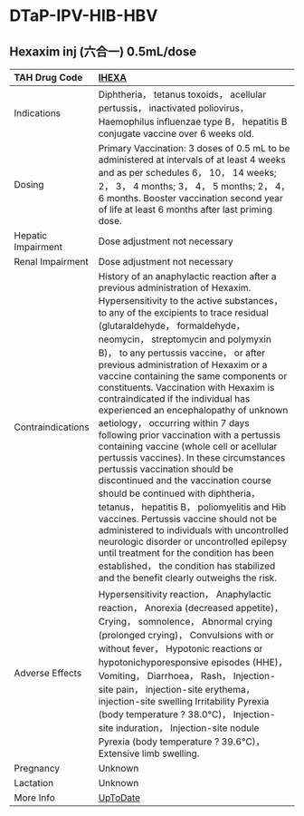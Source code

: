 # DTaP-IPV-HIB-HBV

## Hexaxim inj (六合一) 0.5mL/dose

| TAH Drug Code      | [IHEXA](https://www.tahsda.org.tw/drugs/hissearch.php?drug_code=IHEXA)                                                                                                                                                                                                                                                                                                                                                                                                                                                                                                                                                                                                                                                                                                                                                                                                                                                                                                                                                                                                                                        |
|:-------------------|:--------------------------------------------------------------------------------------------------------------------------------------------------------------------------------------------------------------------------------------------------------------------------------------------------------------------------------------------------------------------------------------------------------------------------------------------------------------------------------------------------------------------------------------------------------------------------------------------------------------------------------------------------------------------------------------------------------------------------------------------------------------------------------------------------------------------------------------------------------------------------------------------------------------------------------------------------------------------------------------------------------------------------------------------------------------------------------------------------------------|
| Indications        | Diphtheria， tetanus toxoids， acellular pertussis， inactivated poliovirus， Haemophilus influenzae type B， hepatitis B conjugate vaccine over 6 weeks old.                                                                                                                                                                                                                                                                                                                                                                                                                                                                                                                                                                                                                                                                                                                                                                                                                                                                                                                                                 |
| Dosing             | Primary Vaccination: 3 doses of 0.5 mL to be administered at intervals of at least 4 weeks and as per schedules 6， 10， 14 weeks; 2， 3， 4 months; 3， 4， 5 months; 2， 4， 6 months. Booster vaccination second year of life at least 6 months after last priming dose.                                                                                                                                                                                                                                                                                                                                                                                                                                                                                                                                                                                                                                                                                                                                                                                                                                   |
| Hepatic Impairment | Dose adjustment not necessary                                                                                                                                                                                                                                                                                                                                                                                                                                                                                                                                                                                                                                                                                                                                                                                                                                                                                                                                                                                                                                                                                 |
| Renal Impairment   | Dose adjustment not necessary                                                                                                                                                                                                                                                                                                                                                                                                                                                                                                                                                                                                                                                                                                                                                                                                                                                                                                                                                                                                                                                                                 |
| Contraindications  | History of an anaphylactic reaction after a previous administration of Hexaxim. Hypersensitivity to the active substances， to any of the excipients to trace residual (glutaraldehyde， formaldehyde， neomycin， streptomycin and polymyxin B)， to any pertussis vaccine， or after previous administration of Hexaxim or a vaccine containing the same components or constituents. Vaccination with Hexaxim is contraindicated if the individual has experienced an encephalopathy of unknown aetiology， occurring within 7 days following prior vaccination with a pertussis containing vaccine (whole cell or acellular pertussis vaccines). In these circumstances pertussis vaccination should be discontinued and the vaccination course should be continued with diphtheria， tetanus， hepatitis B， poliomyelitis and Hib vaccines. Pertussis vaccine should not be administered to individuals with uncontrolled neurologic disorder or uncontrolled epilepsy until treatment for the condition has been established， the condition has stabilized and the benefit clearly outweighs the risk. |
| Adverse Effects    | Hypersensitivity reaction， Anaphylactic reaction， Anorexia (decreased appetite)， Crying， somnolence， Abnormal crying (prolonged crying)， Convulsions with or without fever， Hypotonic reactions or hypotonichyporesponsive episodes (HHE)， Vomiting， Diarrhoea， Rash， Injection-site pain， injection-site erythema， injection-site swelling Irritability Pyrexia (body temperature ? 38.0°C)， Injection-site induration， Injection-site nodule Pyrexia (body temperature ? 39.6°C)， Extensive limb swelling.                                                                                                                                                                                                                                                                                                                                                                                                                                                                                                                                                                                  |
| Pregnancy          | Unknown                                                                                                                                                                                                                                                                                                                                                                                                                                                                                                                                                                                                                                                                                                                                                                                                                                                                                                                                                                                                                                                                                                       |
| Lactation          | Unknown                                                                                                                                                                                                                                                                                                                                                                                                                                                                                                                                                                                                                                                                                                                                                                                                                                                                                                                                                                                                                                                                                                       |
| More Info          | [UpToDate](https://www.uptodate.com/contents/diphtheria-tetanus-toxoids-acellular-pertussis-inactivated-poliovirus-haemophilus-influenzae-type-b-hepatitis-b-conjugate-vaccine-dtap-ipv-hib-hepb-drug-information)                                                                                                                                                                                                                                                                                                                                                                                                                                                                                                                                                                                                                                                                                                                                                                                                                                                                                            |

